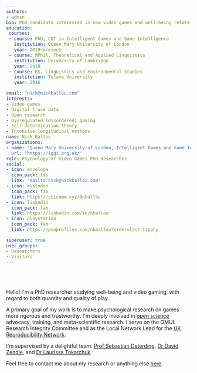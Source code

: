 ```yaml
---
authors:
- admin
bio: PhD candidate interested in how video games and well-being relate, and using detailed behavioral data to unpack those relationships better. Looking to make science a little less broken.
education:
 courses:
 - course: PhD, CDT in Intelligent Games and Game Intelligence
   institution: Queen Mary University of London
   year: 2019–present
 - course: MPhil, Theoretical and Applied Linguistics
   institution: University of Cambridge
   year: 2018
 - course: BS, Linguistics and Environmental Studies
   institution: Tulane University
   year: 2016

email: "nick@nickballou.com"
interests:
- Video games
- Digital trace data
- Open research
- Dysregulated (disordered) gaming
- Self-determination theory
- Intensive longitudinal methods
name: Nick Ballou
organizations:
- name: "Queen Mary University of London, Intelligent Games and Game Intelligence Program"
  url: "https://iggi.org.uk/"
role: Psychology of Video Games PhD Researcher 
social:
- icon: envelope
  icon_pack: fas
  link: 'mailto:nick@nickballou.com'
- icon: mastodon
  icon_pack: fab
  link: https://scicomm.xyz/@nballou
- icon: linkedin
  icon_pack: fab
  link: https://linkedin.com/in/nballou
- icon: playstation
  icon_pack: fab
  link: https://psnprofiles.com/nbballou?order=last-trophy

superuser: true
user_groups:
- Researchers
- Visitors
---
```

</br ></br ></br > Hello! I'm a PhD researcher studying well-being and video gaming, with regard to both quantity and quality of play. 

A primary goal of my work is to make psychological research on games more rigorous and trustworthy. I'm deeply involved in [open science](https://nickballou.com/openscience) advocacy, training, and meta-scientific research. I serve on the QMUL Research Integrity Committee and as the Local Network Lead for the [UK Reproducibility Network](https://www.ukrn.org).

I'm supervised by a delightful team: [Prof Sebastian Deterding](https://codingconduct.cc/Publications), [Dr David Zendle](https://pure.york.ac.uk/portal/en/researchers/david-zendle(127e6f28-98bb-4662-a759-369391c609e6)/publications.html), and [Dr Laurissa Tokarchuk](http://www.eecs.qmul.ac.uk/~laurissa/Laurissas_Pages/About_Me.html).

Feel free to contact me about my research or anything else <a href="#contact">here</a>.
